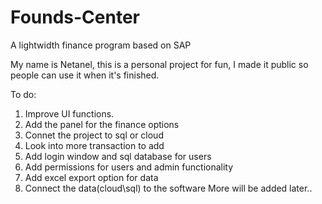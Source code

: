 # Founds-Center
A lightwidth finance program based on SAP

My name is Netanel, this is a personal project for fun, I made it public so people can use it when it's finished.

To do:
1. Improve UI functions.
2. Add the panel for the finance options
3. Connet the project to sql or cloud
4. Look into more transaction to add
5. Add login window and sql database for users
6. Add permissions for users and admin functionality
7. Add excel export option for data
8. Connect the data(cloud\sql) to the software
More will be added later..
